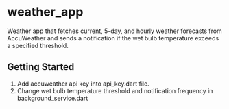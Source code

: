 # weather_app

Weather app that fetches current, 5-day, and hourly weather forecasts from AccuWeather and sends a notification if the wet bulb temperature exceeds a specified threshold.

## Getting Started

1. Add accuweather api key into api_key.dart file.
2. Change wet bulb temperature threshold and notification frequency in background_service.dart
